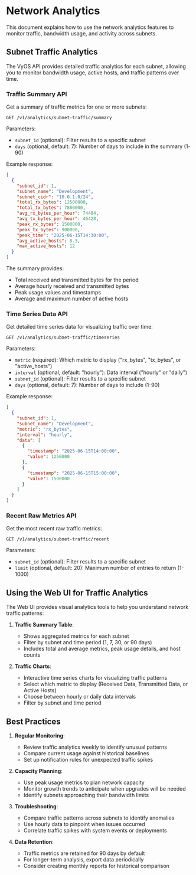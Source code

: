# Network Analytics

This document explains how to use the network analytics features to monitor traffic, bandwidth usage, and activity across subnets.

## Subnet Traffic Analytics

The VyOS API provides detailed traffic analytics for each subnet, allowing you to monitor bandwidth usage, active hosts, and traffic patterns over time.

### Traffic Summary API

Get a summary of traffic metrics for one or more subnets:

```
GET /v1/analytics/subnet-traffic/summary
```

Parameters:
- `subnet_id` (optional): Filter results to a specific subnet
- `days` (optional, default: 7): Number of days to include in the summary (1-90)

Example response:
```json
[
  {
    "subnet_id": 1,
    "subnet_name": "Development",
    "subnet_cidr": "10.0.1.0/24",
    "total_rx_bytes": 12500000,
    "total_tx_bytes": 7800000,
    "avg_rx_bytes_per_hour": 74404,
    "avg_tx_bytes_per_hour": 46428,
    "peak_rx_bytes": 1500000,
    "peak_tx_bytes": 900000,
    "peak_time": "2025-06-15T14:30:00",
    "avg_active_hosts": 8.3,
    "max_active_hosts": 12
  }
]
```

The summary provides:
- Total received and transmitted bytes for the period
- Average hourly received and transmitted bytes
- Peak usage values and timestamps
- Average and maximum number of active hosts

### Time Series Data API

Get detailed time series data for visualizing traffic over time:

```
GET /v1/analytics/subnet-traffic/timeseries
```

Parameters:
- `metric` (required): Which metric to display ("rx_bytes", "tx_bytes", or "active_hosts")
- `interval` (optional, default: "hourly"): Data interval ("hourly" or "daily")
- `subnet_id` (optional): Filter results to a specific subnet
- `days` (optional, default: 7): Number of days to include (1-90)

Example response:
```json
[
  {
    "subnet_id": 1,
    "subnet_name": "Development",
    "metric": "rx_bytes",
    "interval": "hourly",
    "data": [
      {
        "timestamp": "2025-06-15T14:00:00",
        "value": 1250000
      },
      {
        "timestamp": "2025-06-15T15:00:00",
        "value": 1500000
      }
    ]
  }
]
```

### Recent Raw Metrics API

Get the most recent raw traffic metrics:

```
GET /v1/analytics/subnet-traffic/recent
```

Parameters:
- `subnet_id` (optional): Filter results to a specific subnet
- `limit` (optional, default: 20): Maximum number of entries to return (1-1000)

## Using the Web UI for Traffic Analytics

The Web UI provides visual analytics tools to help you understand network traffic patterns:

1. **Traffic Summary Table**:
   - Shows aggregated metrics for each subnet
   - Filter by subnet and time period (1, 7, 30, or 90 days)
   - Includes total and average metrics, peak usage details, and host counts

2. **Traffic Charts**:
   - Interactive time series charts for visualizing traffic patterns
   - Select which metric to display (Received Data, Transmitted Data, or Active Hosts)
   - Choose between hourly or daily data intervals
   - Filter by subnet and time period

## Best Practices

1. **Regular Monitoring**:
   - Review traffic analytics weekly to identify unusual patterns
   - Compare current usage against historical baselines
   - Set up notification rules for unexpected traffic spikes

2. **Capacity Planning**:
   - Use peak usage metrics to plan network capacity
   - Monitor growth trends to anticipate when upgrades will be needed
   - Identify subnets approaching their bandwidth limits

3. **Troubleshooting**:
   - Compare traffic patterns across subnets to identify anomalies
   - Use hourly data to pinpoint when issues occurred
   - Correlate traffic spikes with system events or deployments

4. **Data Retention**:
   - Traffic metrics are retained for 90 days by default
   - For longer-term analysis, export data periodically
   - Consider creating monthly reports for historical comparison